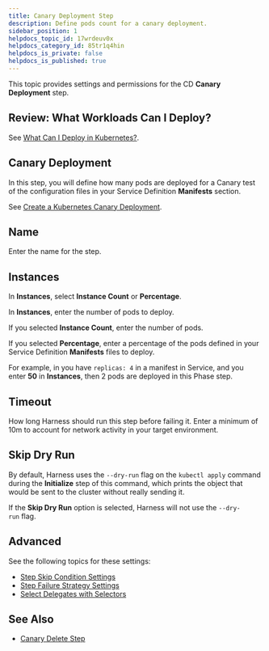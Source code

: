 ```yaml
---
title: Canary Deployment Step
description: Define pods count for a canary deployment.
sidebar_position: 1
helpdocs_topic_id: 17wrdeuv0x
helpdocs_category_id: 85tr1q4hin
helpdocs_is_private: false
helpdocs_is_published: true
---
```


This topic provides settings and permissions for the CD **Canary Deployment** step.

## Review: What Workloads Can I Deploy?

See [What Can I Deploy in Kubernetes?](what-can-i-deploy-in-kubernetes.md).

## Canary Deployment

In this step, you will define how many pods are deployed for a Canary test of the configuration files in your Service Definition **Manifests** section.

See [Create a Kubernetes Canary Deployment](../../cd-execution/kubernetes-executions/create-a-kubernetes-canary-deployment.md).

## Name

Enter the name for the step.

## Instances

In **Instances**, select **Instance Count** or **Percentage**.

In **Instances**, enter the number of pods to deploy.

If you selected **Instance Count**, enter the number of pods.

If you selected **Percentage**, enter a percentage of the pods defined in your Service Definition **Manifests** files to deploy.

For example, in you have `replicas: 4` in a manifest in Service, and you enter **50** in **Instances**, then 2 pods are deployed in this Phase step.

## Timeout

How long Harness should run this step before failing it. Enter a minimum of 10m to account for network activity in your target environment.

## Skip Dry Run

By default, Harness uses the `--dry-run` flag on the `kubectl apply` command during the **Initialize** step of this command, which prints the object that would be sent to the cluster without really sending it.

If the **Skip Dry Run** option is selected, Harness will not use the `--dry-run` flag.

## Advanced

See the following topics for these settings:

* [Step Skip Condition Settings](../../../platform/8_Pipelines/w_pipeline-steps-reference/step-skip-condition-settings.md)
* [Step Failure Strategy Settings](../../../platform/8_Pipelines/w_pipeline-steps-reference/step-failure-strategy-settings.md)
* [Select Delegates with Selectors](../../../platform/2_Delegates/delegate-guide/select-delegates-with-selectors.md)

## See Also

* [Canary Delete Step](kubernetes-delegate-step.md)

